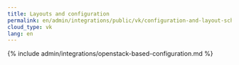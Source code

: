 ```yaml
---
title: Layouts and configuration
permalink: en/admin/integrations/public/vk/configuration-and-layout-scheme.html
cloud_type: vk
lang: en
---
```


{% include admin/integrations/openstack-based-configuration.md %}
